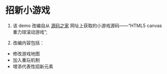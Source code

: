 # **招新小游戏**

1. 该 demo 改编自从 [源码之家](http://www.mycodes.net/) 网址上获取的小游戏源码——“HTML5 canvas重力球滚动游戏”;

2. 改编内容包括：
- 修改游戏地图
- 加入重玩机制
- 增添代表性招新元素
